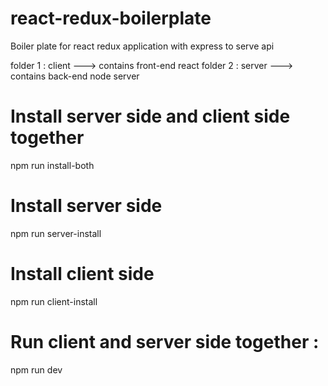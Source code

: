 # react-redux-boilerplate

Boiler plate for react redux application with express to serve api

folder 1 : client ---> contains front-end react
folder 2 : server ---> contains back-end node server

# Install server side and client side together

npm run install-both

# Install server side

npm run server-install

# Install client side

npm run client-install

# Run client and server side together :

npm run dev

